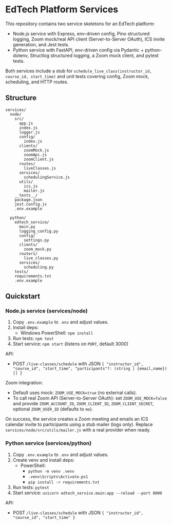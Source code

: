 # EdTech Platform Services

This repository contains two service skeletons for an EdTech platform:

- Node.js service with Express, env-driven config, Pino structured logging, Zoom mock/real API client (Server-to-Server OAuth), ICS invite generation, and Jest tests.
- Python service with FastAPI, env-driven config via Pydantic + python-dotenv, Structlog structured logging, a Zoom mock client, and pytest tests.

Both services include a stub for `schedule_live_class(instructor_id, course_id, start_time)` and unit tests covering config, Zoom mock, scheduling, and HTTP routes.

## Structure

```
services/
  node/
    src/
      app.js
      index.js
      logger.js
      config/
        index.js
      clients/
        zoomMock.js
        zoomApi.js
        zoomClient.js
      routes/
        liveClasses.js
      services/
        schedulingService.js
      utils/
        ics.js
        mailer.js
    __tests__/
    package.json
    jest.config.js
    .env.example

  python/
    edtech_service/
      main.py
      logging_config.py
      config/
        settings.py
      clients/
        zoom_mock.py
      routers/
        live_classes.py
      services/
        scheduling.py
    tests/
    requirements.txt
    .env.example
```

## Quickstart

### Node.js service (services/node)
1. Copy `.env.example` to `.env` and adjust values.
2. Install deps:
   - Windows PowerShell: `npm install`
3. Run tests: `npm test`
4. Start service: `npm start` (listens on `PORT`, default 3000)

API:
- POST `/live-classes/schedule` with JSON `{ "instructor_id", "course_id", "start_time", "participants"?: (string | {email,name})[] }`

Zoom integration:
- Default uses mock: `ZOOM_USE_MOCK=true` (no external calls).
- To call real Zoom API (Server-to-Server OAuth): set `ZOOM_USE_MOCK=false` and provide `ZOOM_ACCOUNT_ID`, `ZOOM_CLIENT_ID`, `ZOOM_CLIENT_SECRET`, optional `ZOOM_USER_ID` (defaults to `me`).

On success, the service creates a Zoom meeting and emails an ICS calendar invite to participants using a stub mailer (logs only). Replace `services/node/src/utils/mailer.js` with a real provider when ready.

### Python service (services/python)
1. Copy `.env.example` to `.env` and adjust values.
2. Create venv and install deps:
   - PowerShell:
     - `python -m venv .venv`
     - `.venv\Scripts\Activate.ps1`
     - `pip install -r requirements.txt`
3. Run tests: `pytest`
4. Start service: `uvicorn edtech_service.main:app --reload --port 8000`

API:
- POST `/live-classes/schedule` with JSON `{ "instructor_id", "course_id", "start_time" }`
